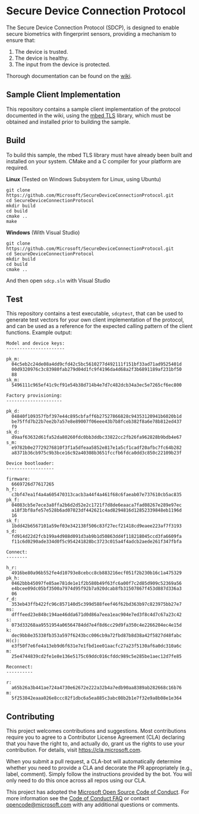 Secure Device Connection Protocol
=====

The Secure Device Connection Protocol (SDCP), is designed to enable secure
biometrics with fingerprint sensors, providing a mechanism to ensure that:

1. The device is trusted.
2. The device is healthy.
3. The input from the device is protected.

Thorough documentation can be found on the
[wiki](https://github.com/Microsoft/SecureDeviceConnectionProtocol/wiki/Secure-Device-Connection-Protocol).

Sample Client Implementation
-----

This repository contains a sample client implementation of the protocol
documented in the wiki, using the [mbed TLS](https://tls.mbed.org/) library,
which must be obtained and installed prior to building the sample.

Build
----

To build this sample, the mbed TLS library must have already been built and
installed on your system. CMake and a C compiler for your platform are required.

**Linux** (Tested on Windows Subsystem for Linux, using Ubuntu)

```
git clone https://github.com/Microsoft/SecureDeviceConnectionProtocol.git
cd SecureDeviceConnectionProtocol
mkdir build
cd build
cmake ..
make
```

**Windows** (With Visual Studio)

```
git clone https://github.com/Microsoft/SecureDeviceConnectionProtocol.git
cd SecureDeviceConnectionProtocol
mkdir build
cd build
cmake ..
```

And then open `sdcp.sln` with Visual Studio

Test
-----

This repository contains a test executable, `sdcptest`, that can be used to
generate test vectors for your own client implementation of the protocol, and
can be used as a reference for the expected calling pattern of the client
functions. Example output:

```
Model and device keys:
----------------------

pk_m:
  04c5eb2c24de08a4dd9cfd42c5bc5610277d492111f151bf33ad71ad9525401d
  00d9320976c3c83980fab279d04d1fc9f4196da4d68a2f3b6891189af231bf50
  88
sk_m:
  5496111c965ef41c9cf91e54b38d714b4e7d7c482dcb34a3ec5e7265cf6ec800

Factory provisioning:
---------------------

pk_d:
  04840f109357fbf397e44c895cbfaff6b27527866828c94353120941b6020b1d
  be75ffd7b22b7ee2b7a57e8e89007f06eee43b7b8fceb382f8a6e78b812ed437
  f9
sk_d:
  d9aaf63632d61fa52da80260fdc0bb3ddbc33822cc2fb26fa962828b9bdb4e67
s_m:
  e9782b0e27729276810f3f1a5dfeaa5852e817e1a5cf1cadf20afbc7fc64b282
  a8371b36cb975c9b3bce16c92a40308b3651fccfb6fdca0dd3c850c22109b23f

Device bootloader:
------------------

firmware:
  6669726d77617265
h_f:
  c3bf47ea1f4a4a605470313cacb3a44f4a461f68c6faeab07e737610cb5ac835
pk_f:
  04083cb5e7ece3a8ffa2b6d2d52e2c1721f7d8de6eaaca7fad08267e289e97ec
  a18f3bf8afe57e528b6ad07023df442621c4ad8294816d12852339848eb1196d
  16
sk_f:
  1bdd42b6567101a59ef03e342138f506c83f27ecf21418cd9eaee223af7f3193
s_d:
  fd914d22d2fcb199a4d988d091d3ab9b1d50863dd4f118218045ccd3fa6609fa
  f11c6d0290ade334d0f5c954241828bc3723c015a4f4adcb2aede261f347fbfa

Connect:
--------

h_r:
  4916be80a96b552fe4d10793e8cebcc8cb883216ecf051f2b230b16c1a475329
pk_h:
  0462bbb45097fe85ae781de1e1f2b580b49f63fc6a00f7c2d85d909c52369a56
  e4bcee09dc05bf3500a7974d95f92b7a920dcab8fb31507867f453d887d336a3
  06
r_d:
  353eb43ffb422fc96c857140d5c399d588feef46f62bd363b97c823975bb27e7
ms:
  dfffeed23e848c194ae46dda671d0d86a7eea1eac904e7ed3f8c4d7c67a23c42
s:
  073d33268aa9551954a06564784dd7e4f8d6cc29d9fa350c4e2266204ec4e15d
k:
  dec9bb8e35338fb353a597f6243bcc006cb9a72fbd87b8d38a42f5827d48fabc
H(c):
  e3f50f7e6fe4a13eb9d6f631e7e1fbd1ee01aacfc27a23f5130af6a0dc310a6c
m:
  25e4744839cd2fe1e8e136e5175c69ddc016cfddc989c5e285be1aec12d7fe85

Reconnect:
----------

r:
  a65b26a3b441ae724a4730e62672e222a32b4a7edb90aa8389ab282668c16b76
m:
  5f253842eaaa026e8ccc82f1dbc6a5ea885c3abc08b2b1e7f32e9a8b08e1e364
```

Contributing
-----

This project welcomes contributions and suggestions.  Most contributions require you to agree to a
Contributor License Agreement (CLA) declaring that you have the right to, and actually do, grant us
the rights to use your contribution. For details, visit https://cla.microsoft.com.

When you submit a pull request, a CLA-bot will automatically determine whether you need to provide
a CLA and decorate the PR appropriately (e.g., label, comment). Simply follow the instructions
provided by the bot. You will only need to do this once across all repos using our CLA.

This project has adopted the [Microsoft Open Source Code of Conduct](https://opensource.microsoft.com/codeofconduct/).
For more information see the [Code of Conduct FAQ](https://opensource.microsoft.com/codeofconduct/faq/) or
contact [opencode@microsoft.com](mailto:opencode@microsoft.com) with any additional questions or comments.
